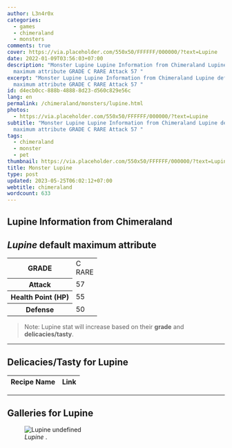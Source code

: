 ```yaml
---
author: L3n4r0x
categories:
  - games
  - chimeraland
  - monsters
comments: true
cover: https://via.placeholder.com/550x50/FFFFFF/000000/?text=Lupine
date: 2022-01-09T03:56:03+07:00
description: "Monster Lupine Lupine Information from Chimeraland Lupine default
  maximum attribute GRADE C RARE Attack 57 "
excerpt: "Monster Lupine Lupine Information from Chimeraland Lupine default
  maximum attribute GRADE C RARE Attack 57 "
id: d4ecb0cc-888b-4888-8d23-d560c829e56c
lang: en
permalink: /chimeraland/monsters/lupine.html
photos:
  - https://via.placeholder.com/550x50/FFFFFF/000000/?text=Lupine
subtitle: "Monster Lupine Lupine Information from Chimeraland Lupine default
  maximum attribute GRADE C RARE Attack 57 "
tags:
  - chimeraland
  - monster
  - pet
thumbnail: https://via.placeholder.com/550x50/FFFFFF/000000/?text=Lupine
title: Monster Lupine
type: post
updated: 2023-05-25T06:02:12+07:00
webtitle: chimeraland
wordcount: 633
---
```


<link
  rel="stylesheet"
  href="https://rawcdn.githack.com/dimaslanjaka/Web-Manajemen/870a349/css/bootstrap-5-3-0-alpha3-wrapper.css"
/>
<section id="bootstrap-wrapper">
  <div data-bs-theme="dark">
    <h2>Lupine Information from Chimeraland</h2>
    <h2 id="attribute"><i>Lupine</i> default maximum attribute</h2>
    <div class="row">
      <div class="col mb-2">
        <div class="card">
          <div class="card-body">
            <table>
              <tr>
                <th>GRADE</th>
                <td>C <br /><span class="text-primary">RARE</span></td>
              </tr>
              <tr>
                <th>Attack</th>
                <td>57</td>
              </tr>
              <tr>
                <th>Health Point (HP)</th>
                <td>55</td>
              </tr>
              <tr>
                <th>Defense</th>
                <td>50</td>
              </tr>
            </table>
          </div>
        </div>
      </div>
    </div>
    <blockquote class="bd-callout bd-callout-warning">
      Note: Lupine stat will increase based on their <b>grade</b> and
      <b>delicacies/tasty</b>.
    </blockquote>
    <hr />
    <h2 id="delicacies">Delicacies/Tasty for Lupine</h2>
    <div class="card">
      <div class="card-body">
        <div class="table-responsive">
          <table class="table table-striped">
            <thead>
              <tr>
                <th>Recipe Name</th>
                <th>Link</th>
              </tr>
            </thead>
            <tbody></tbody>
          </table>
        </div>
      </div>
    </div>
    <hr />
    <div id="gallery">
      <h2>Galleries for Lupine</h2>
      <div class="row">
        <div class="col-lg-6 col-12">
          <figure>
            <img
              src="https://www.webmanajemen.com/undefined"
              alt="Lupine undefined"
            />
            <figcaption style="word-wrap: break-word">
              <i>Lupine</i> .
            </figcaption>
          </figure>
        </div>
      </div>
    </div>
  </div>
</section>